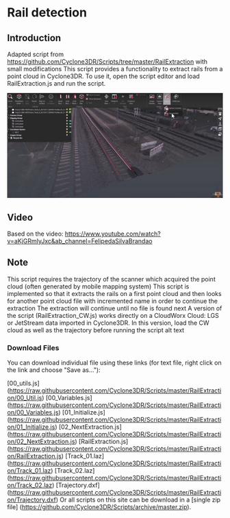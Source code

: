 # Rail detection

## Introduction
Adapted script from https://github.com/Cyclone3DR/Scripts/tree/master/RailExtraction with small modifications
This script provides a functionality to extract rails from a point cloud in Cyclone3DR. To use it, open the script editor and load RailExtraction.js and run the script.

![Rails Extraction](railway_extraction.JPG)

## Video
Based on the video: https://www.youtube.com/watch?v=aKjGRmIyJxc&ab_channel=FelipedaSilvaBrandao

## Note

This script requires the trajectory of the scanner which acquired the point cloud (often generated by mobile mapping system)
This script is implemented so that it extracts the rails on a first point cloud and then looks for another point cloud file with incremented name in order to continue the extraction
The extraction will continue until no file is found next
A version of the script (RailExtraction_CW.js) works directly on a CloudWorx Cloud: LGS or JetStream data imported in Cyclone3DR. In this version, load the CW cloud as well as the trajectory before running the script
alt text

### Download Files
You can download individual file using these links (for text file, right click on the link and choose "Save as..."):

[00_utils.js] (https://raw.githubusercontent.com/Cyclone3DR/Scripts/master/RailExtraction/00_Util.js)
[00_Variables.js] (https://raw.githubusercontent.com/Cyclone3DR/Scripts/master/RailExtraction/00_Variables.js)
[01_Initialize.js] (https://raw.githubusercontent.com/Cyclone3DR/Scripts/master/RailExtraction/01_Initialize.js)
[02_NextExtraction.js] (https://raw.githubusercontent.com/Cyclone3DR/Scripts/master/RailExtraction/02_NextExtraction.js)
[RailExtraction.js] (https://raw.githubusercontent.com/Cyclone3DR/Scripts/master/RailExtraction/RailExtraction.js)
[Track_01.laz] (https://raw.githubusercontent.com/Cyclone3DR/Scripts/master/RailExtraction/Track_01.laz)
[Track_02.laz] (https://raw.githubusercontent.com/Cyclone3DR/Scripts/master/RailExtraction/Track_02.laz)
[Trajectory.dxf] (https://raw.githubusercontent.com/Cyclone3DR/Scripts/master/RailExtraction/Trajectory.dxf)
Or all scripts on this site can be download in a [single zip file] (https://github.com/Cyclone3DR/Scripts/archive/master.zip).
